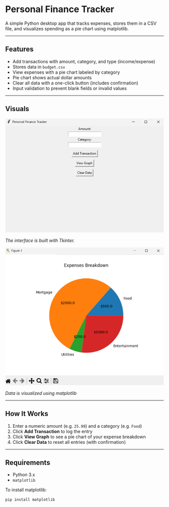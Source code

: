 # Personal Finance Tracker

A simple Python desktop app that tracks expenses, stores them in a CSV file, and visualizes spending as a pie chart using matplotlib.

---

## Features

- Add transactions with amount, category, and type (income/expense)
- Stores data in `budget.csv`
- View expenses with a pie chart labeled by category
- Pie chart shows actual dollar amounts
- Clear all data with a one-click button (includes confirmation)
- Input validation to prevent blank fields or invalid values

---

## Visuals

![Screenshot](Screenshot%202025-07-04%20183914.png)

*The interface is built with Tkinter.*

![Screenshot](Screenshot%202025-07-04%20174812.png)

*Data is visualized using matplotlib*

---

## How It Works

1. Enter a numeric amount (e.g. `25.99`) and a category (e.g. `Food`)
2. Click **Add Transaction** to log the entry
3. Click **View Graph** to see a pie chart of your expense breakdown
4. Click **Clear Data** to reset all entries (with confirmation)

---

## Requirements

- Python 3.x
- `matplotlib`

To install matplotlib:

```bash
pip install matplotlib
